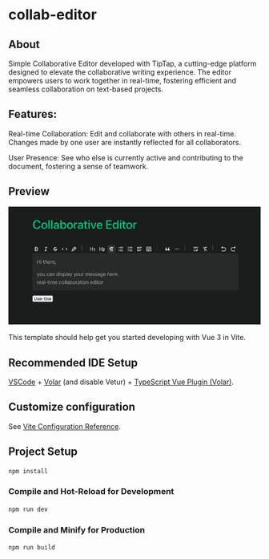 # collab-editor

## About 
Simple Collaborative Editor developed with TipTap, a cutting-edge platform designed to elevate the collaborative writing experience. The editor empowers users to work together in real-time, fostering efficient and seamless collaboration on text-based projects. 

## Features:

Real-time Collaboration: Edit and collaborate with others in real-time. Changes made by one user are instantly reflected for all collaborators.

User Presence: See who else is currently active and contributing to the document, fostering a sense of teamwork.


## Preview
![Alt text](Editor.png "Optional Title")


This template should help get you started developing with Vue 3 in Vite.

## Recommended IDE Setup

[VSCode](https://code.visualstudio.com/) + [Volar](https://marketplace.visualstudio.com/items?itemName=Vue.volar) (and disable Vetur) + [TypeScript Vue Plugin (Volar)](https://marketplace.visualstudio.com/items?itemName=Vue.vscode-typescript-vue-plugin).

## Customize configuration

See [Vite Configuration Reference](https://vitejs.dev/config/).

## Project Setup

```sh
npm install
```

### Compile and Hot-Reload for Development

```sh
npm run dev
```

### Compile and Minify for Production

```sh
npm run build
```

